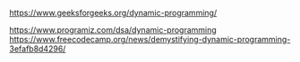 
https://www.geeksforgeeks.org/dynamic-programming/

https://www.programiz.com/dsa/dynamic-programming
https://www.freecodecamp.org/news/demystifying-dynamic-programming-3efafb8d4296/
